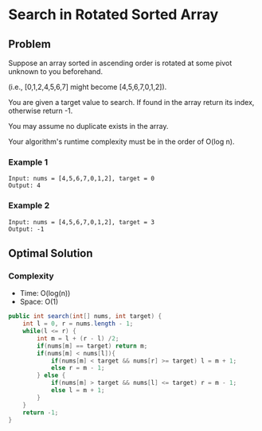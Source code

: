 # Search in Rotated Sorted Array

## Problem

Suppose an array sorted in ascending order is rotated at some pivot unknown to you beforehand.

(i.e., [0,1,2,4,5,6,7] might become [4,5,6,7,0,1,2]).

You are given a target value to search. If found in the array return its index, otherwise return -1.

You may assume no duplicate exists in the array.

Your algorithm's runtime complexity must be in the order of O(log n).

### Example 1

    Input: nums = [4,5,6,7,0,1,2], target = 0
    Output: 4

### Example 2

    Input: nums = [4,5,6,7,0,1,2], target = 3
    Output: -1

## Optimal Solution

### Complexity

- Time: O(log(n))
- Space: O(1)

```Java
public int search(int[] nums, int target) {
    int l = 0, r = nums.length - 1;
    while(l <= r) {
        int m = l + (r - l) /2;
        if(nums[m] == target) return m;
        if(nums[m] < nums[l]){
            if(nums[m] < target && nums[r] >= target) l = m + 1;
            else r = m - 1;
        } else {
            if(nums[m] > target && nums[l] <= target) r = m - 1;
            else l = m + 1;
        }
    }
    return -1;  
}
```
